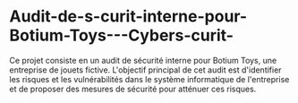 # Audit-de-s-curit-interne-pour-Botium-Toys---Cybers-curit-
Ce projet consiste en un audit de sécurité interne pour Botium Toys, une entreprise de jouets fictive. L'objectif principal de cet audit est d'identifier les risques et les vulnérabilités dans le système informatique de l'entreprise et de proposer des mesures de sécurité pour atténuer ces risques.
